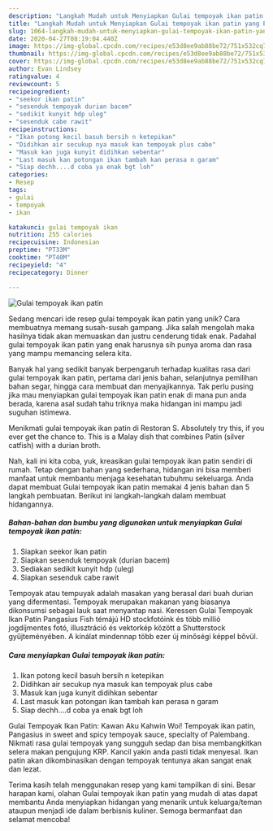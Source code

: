 ```yaml
---
description: "Langkah Mudah untuk Menyiapkan Gulai tempoyak ikan patin yang Enak Banget"
title: "Langkah Mudah untuk Menyiapkan Gulai tempoyak ikan patin yang Enak Banget"
slug: 1064-langkah-mudah-untuk-menyiapkan-gulai-tempoyak-ikan-patin-yang-enak-banget
date: 2020-04-27T08:19:04.440Z
image: https://img-global.cpcdn.com/recipes/e53d8ee9ab88be72/751x532cq70/gulai-tempoyak-ikan-patin-foto-resep-utama.jpg
thumbnail: https://img-global.cpcdn.com/recipes/e53d8ee9ab88be72/751x532cq70/gulai-tempoyak-ikan-patin-foto-resep-utama.jpg
cover: https://img-global.cpcdn.com/recipes/e53d8ee9ab88be72/751x532cq70/gulai-tempoyak-ikan-patin-foto-resep-utama.jpg
author: Evan Lindsey
ratingvalue: 4
reviewcount: 5
recipeingredient:
- "seekor ikan patin"
- "sesenduk tempoyak durian bacem"
- "sedikit kunyit hdp uleg"
- "sesenduk cabe rawit"
recipeinstructions:
- "Ikan potong kecil basuh bersih n ketepikan"
- "Didihkan air secukup nya masuk kan tempoyak plus cabe"
- "Masuk kan juga kunyit didihkan sebentar"
- "Last masuk kan potongan ikan tambah kan perasa n garam"
- "Siap dechh....d coba ya enak bgt loh"
categories:
- Resep
tags:
- gulai
- tempoyak
- ikan

katakunci: gulai tempoyak ikan 
nutrition: 255 calories
recipecuisine: Indonesian
preptime: "PT33M"
cooktime: "PT40M"
recipeyield: "4"
recipecategory: Dinner

---
```



![Gulai tempoyak ikan patin](https://img-global.cpcdn.com/recipes/e53d8ee9ab88be72/751x532cq70/gulai-tempoyak-ikan-patin-foto-resep-utama.jpg)

Sedang mencari ide resep gulai tempoyak ikan patin yang unik? Cara membuatnya memang susah-susah gampang. Jika salah mengolah maka hasilnya tidak akan memuaskan dan justru cenderung tidak enak. Padahal gulai tempoyak ikan patin yang enak harusnya sih punya aroma dan rasa yang mampu memancing selera kita.

Banyak hal yang sedikit banyak berpengaruh terhadap kualitas rasa dari gulai tempoyak ikan patin, pertama dari jenis bahan, selanjutnya pemilihan bahan segar, hingga cara membuat dan menyajikannya. Tak perlu pusing jika mau menyiapkan gulai tempoyak ikan patin enak di mana pun anda berada, karena asal sudah tahu triknya maka hidangan ini mampu jadi suguhan istimewa.

Menikmati gulai tempoyak ikan patin di Restoran S. Absolutely try this, if you ever get the chance to. This is a Malay dish that combines Patin (silver catfish) with a durian broth.


Nah, kali ini kita coba, yuk, kreasikan gulai tempoyak ikan patin sendiri di rumah. Tetap dengan bahan yang sederhana, hidangan ini bisa memberi manfaat untuk membantu menjaga kesehatan tubuhmu sekeluarga. Anda dapat membuat Gulai tempoyak ikan patin memakai 4 jenis bahan dan 5 langkah pembuatan. Berikut ini langkah-langkah dalam membuat hidangannya.

<!--inarticleads1-->

##### Bahan-bahan dan bumbu yang digunakan untuk menyiapkan Gulai tempoyak ikan patin:

1. Siapkan seekor ikan patin
1. Siapkan sesenduk tempoyak (durian bacem)
1. Sediakan sedikit kunyit hdp (uleg)
1. Siapkan sesenduk cabe rawit


Tempoyak atau tempuyak adalah masakan yang berasal dari buah durian yang difermentasi. Tempoyak merupakan makanan yang biasanya dikonsumsi sebagai lauk saat menyantap nasi. Keressen Gulai Tempoyak Ikan Patin Pangasius Fish témájú HD stockfotóink és több millió jogdíjmentes fotó, illusztráció és vektorkép között a Shutterstock gyűjteményében. A kínálat mindennap több ezer új minőségi képpel bővül. 

<!--inarticleads2-->

##### Cara menyiapkan Gulai tempoyak ikan patin:

1. Ikan potong kecil basuh bersih n ketepikan
1. Didihkan air secukup nya masuk kan tempoyak plus cabe
1. Masuk kan juga kunyit didihkan sebentar
1. Last masuk kan potongan ikan tambah kan perasa n garam
1. Siap dechh....d coba ya enak bgt loh


Gulai Tempoyak Ikan Patin: Kawan Aku Kahwin Woi! Tempoyak ikan patin, Pangasius in sweet and spicy tempoyak sauce, specialty of Palembang. Nikmati rasa gulai tempoyak yang sungguh sedap dan bisa membangkitkan selera makan pengujung KRP. Kancil yakin anda pasti tidak menyesal. Ikan patin akan dikombinasikan dengan tempoyak tentunya akan sangat enak dan lezat. 

Terima kasih telah menggunakan resep yang kami tampilkan di sini. Besar harapan kami, olahan Gulai tempoyak ikan patin yang mudah di atas dapat membantu Anda menyiapkan hidangan yang menarik untuk keluarga/teman ataupun menjadi ide dalam berbisnis kuliner. Semoga bermanfaat dan selamat mencoba!
